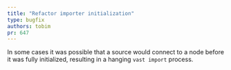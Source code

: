 ```yaml
---
title: "Refactor importer initialization"
type: bugfix
authors: tobim
pr: 647
---
```


In some cases it was possible that a source would connect to a node before it
was fully initialized, resulting in a hanging `vast import` process.
